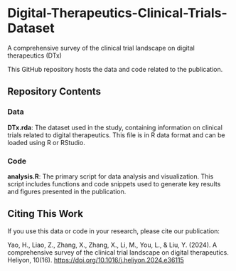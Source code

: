 # Digital-Therapeutics-Clinical-Trials-Dataset
A comprehensive survey of the clinical trial landscape on digital therapeutics (DTx)

This GitHub repository hosts the data and code related to the publication.


## Repository Contents
### Data

**DTx.rda**:  The dataset used in the study, containing information on clinical trials related to digital therapeutics. This file is in R data format and can be loaded using R or RStudio.

### Code
**analysis.R**:  The primary script for data analysis and visualization. This script includes functions and code snippets used to generate key results and figures presented in the publication.


## Citing This Work

If you use this data or code in your research, please cite our publication:

Yao, H., Liao, Z., Zhang, X., Zhang, X., Li, M., You, L., & Liu, Y. (2024). A comprehensive survey of the clinical trial landscape on digital therapeutics. Heliyon, 10(16). https://doi.org/10.1016/j.heliyon.2024.e36115
        
        
        
        
